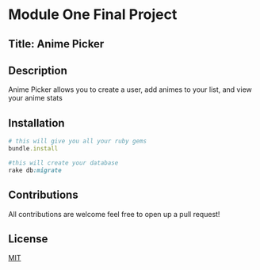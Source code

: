 # Module One Final Project

## Title: Anime Picker

## Description

Anime Picker allows you to create a user, add animes to your list, and view your anime stats

## Installation

```ruby
# this will give you all your ruby gems
bundle.install
```

```ruby
#this will create your database
rake db:migrate
```

## Contributions

All contributions are welcome feel free to open up a pull request!

## License

[MIT](https://choosealicense.com/licenses/mit/)
